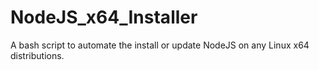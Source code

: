 # NodeJS_x64_Installer
A bash script to automate the install or update NodeJS on any Linux x64 distributions.
